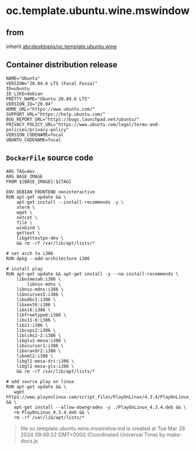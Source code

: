 # oc.template.ubuntu.wine.mswindow
## from
 inherit [abcdesktopio/oc.template.ubuntu.wine](../oc.template.ubuntu.wine)
## Container distribution release


``` 
NAME="Ubuntu"
VERSION="20.04.6 LTS (Focal Fossa)"
ID=ubuntu
ID_LIKE=debian
PRETTY_NAME="Ubuntu 20.04.6 LTS"
VERSION_ID="20.04"
HOME_URL="https://www.ubuntu.com/"
SUPPORT_URL="https://help.ubuntu.com/"
BUG_REPORT_URL="https://bugs.launchpad.net/ubuntu/"
PRIVACY_POLICY_URL="https://www.ubuntu.com/legal/terms-and-policies/privacy-policy"
VERSION_CODENAME=focal
UBUNTU_CODENAME=focal

```



## `DockerFile` source code

``` 
ARG TAG=dev
ARG BASE_IMAGE
FROM ${BASE_IMAGE}:${TAG} 

ENV DEBIAN_FRONTEND noninteractive 
RUN apt-get update && \
 	apt-get install --install-recommends -y \
	xterm \
	wget \
	netcat \
	file \
	winbind \
	gettext \ 
	libgettextpo-dev \
	&& rm -rf /var/lib/apt/lists/*	

# set arch to i386
RUN dpkg --add-architecture i386

# install play
RUN apt-get update && apt-get install -y --no-install-recommends \
	libosmesa6:i386	\
        libnss-mdns \
	libnss-mdns:i386 \
	libncurses5:i386 \
	libodbc1:i386 \
	libxext6:i386 \
	libxi6:i386 \
	libfreetype6:i386 \
	libx11-6:i386 \
	libz1:i386 \
	libcups2:i386 \
	liblcms2-2:i386 \
	libglu1-mesa:i386 \
	libxcursor1:i386 \
	libxrandr2:i386 \
	libxml2:i386 \
	libgl1-mesa-dri:i386 \
	libgl1-mesa-glx:i386 \
	&& rm -rf /var/lib/apt/lists/*

# add source play on linux 
RUN apt-get update && \
   wget https://www.playonlinux.com/script_files/PlayOnLinux/4.3.4/PlayOnLinux_4.3.4.deb && \
   apt-get install --allow-downgrades -y ./PlayOnLinux_4.3.4.deb && \
   rm PlayOnLinux_4.3.4.deb && \
   rm -rf /var/lib/apt/lists/*

```



> file oc.template.ubuntu.wine.mswindow.md is created at Tue Mar 26 2024 09:49:22 GMT+0000 (Coordinated Universal Time) by make-docs.js
